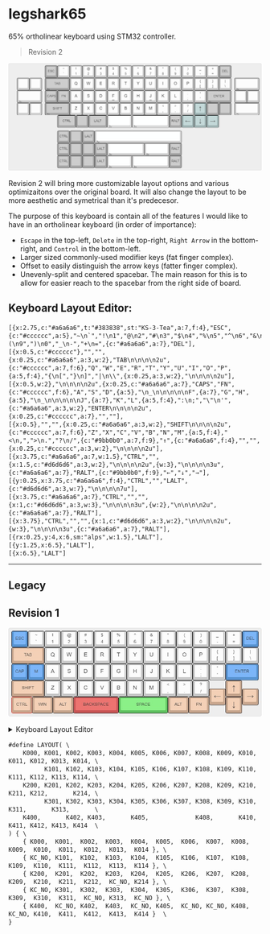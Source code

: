 # legshark65

65% ortholinear keyboard using STM32 controller.

> Revision 2

![keyboard-layout Rev2](images/keyboard-layout_rev2.png)

Revision 2 will bring more customizable layout options and various optimizaitons over the original board. It will also change the layout to be more aesthetic and symetrical than it's predecesor.

The purpose of this keyboard is contain all of the features I would like to have in an ortholinear keyboard (in order of importance):

- `Escape` in the top-left, `Delete` in the top-right, `Right Arrow` in the bottom-right, and `Control` in the bottom-left.
- Larger sized commonly-used modifier keys (fat finger complex).
- Offset to easily distinguish the arrow keys (fatter finger complex).
- Unevenly-split and centered spacebar. The main reason for this is to allow for easier reach to the spacebar from the right side of board. 

## Keyboard Layout Editor:

```
[{x:2.75,c:"#a6a6a6",t:"#383838",st:"KS-3-Tea",a:7,f:4},"ESC",{c:"#cccccc",a:5},"~\n`","!\n1","@\n2","#\n3","$\n4","%\n5","^\n6","&\n7","*\n8","(\n9",")\n0","_\n-","+\n=",{c:"#a6a6a6",a:7},"DEL"],
[{x:0.5,c:"#cccccc"},"","",{x:0.25,c:"#a6a6a6",a:3,w:2},"TAB\n\n\n\n2u",{c:"#cccccc",a:7,f:6},"Q","W","E","R","T","Y","U","I","O","P",{a:5,f:4},"{\n[","}\n]","|\n\\",{x:0.25,a:3,w:2},"\n\n\n\n2u"],
[{x:0.5,w:2},"\n\n\n\n2u",{x:0.25,c:"#a6a6a6",a:7},"CAPS","FN",{c:"#cccccc",f:6},"A","S","D",{a:5},"\n_\n\n\n\n\nF",{a:7},"G","H",{a:5},"\n_\n\n\n\n\nJ",{a:7},"K","L",{a:5,f:4},":\n;","\"\n'",{c:"#a6a6a6",a:3,w:2},"ENTER\n\n\n\n2u",{x:0.25,c:"#cccccc",a:7},"",""],
[{x:0.5},"","",{x:0.25,c:"#a6a6a6",a:3,w:2},"SHIFT\n\n\n\n2u",{c:"#cccccc",a:7,f:6},"Z","X","C","V","B","N","M",{a:5,f:4},"<\n,",">\n.","?\n/",{c:"#9bb0b0",a:7,f:9},"↑",{c:"#a6a6a6",f:4},"","",{x:0.25,c:"#cccccc",a:3,w:2},"\n\n\n\n2u"],
[{x:3.75,c:"#a6a6a6",a:7,w:1.5},"CTRL","",{x:1.5,c:"#d6d6d6",a:3,w:2},"\n\n\n\n2u",{w:3},"\n\n\n\n3u",{c:"#a6a6a6",a:7},"RALT",{c:"#9bb0b0",f:9},"←","↓","→"],
[{y:0.25,x:3.75,c:"#a6a6a6",f:4},"CTRL","","LALT",{c:"#d6d6d6",a:3,w:7},"\n\n\n\n7u"],
[{x:3.75,c:"#a6a6a6",a:7},"CTRL","","",{x:1,c:"#d6d6d6",a:3,w:3},"\n\n\n\n3u",{w:2},"\n\n\n\n2u",{c:"#a6a6a6",a:7},"RALT"],
[{x:3.75},"CTRL","","",{x:1,c:"#d6d6d6",a:3,w:2},"\n\n\n\n2u",{w:3},"\n\n\n\n3u",{c:"#a6a6a6",a:7},"RALT"],
[{rx:0.25,y:4,x:6,sm:"alps",w:1.5},"LALT"],
[{y:1.25,x:6.5},"LALT"],
[{x:6.5},"LALT"]
```

---
## Legacy
## Revision 1

![keyboard-layout](images/keyboard-layout-v2.2.jpg)

<details>
  <summary>Keyboard Layout Editor</summary>

	[{c:"#5795d4",t:"#383838",st:"KS-3-Tea",a:7,f:4},"ESC",{c:"#cccccc",a:5},"~\n`","!\n1","@\n2","#\n3","$\n4","%\n5","^\n6","&\n7","*\n8","(\n9",")\n0","_\n-","+\n=",{c:"#5795d4",a:7},"DEL"],
	[{c:"#c9a88f",w:2},"TAB",{c:"#cccccc",f:6},"Q","W","E","R","T","Y","U","I","O","P",{a:5,f:4},"{\n[","}\n]","|\n\\"],
	[{c:"#5795d4",a:7},"CAP","M",{c:"#cccccc",f:6},"A","S","D","F","G","H","J","K","L",{a:5,f:4},":\n;","\"\n'",{c:"#5795d4",a:7,w:2},"ENTER"],
	[{c:"#c9a88f",w:2},"SHIFT",{c:"#cccccc",f:6},"Z","X","C","V","B","N","M",{a:5,f:4},"<\n,",">\n.","?\n/",{x:1,c:"#c9a88f",a:7,f:9},"↑"],
	[{y:-0.5,x:12},"←",{x:1},"→"],
	[{y:-0.5,f:4,w:1.25},"CTRL",{w:1.25},"WIN",{w:1.25},"ALT",{c:"#cc5656",w:2.75},"BACKSPACE",{c:"#60c560",w:3},"SPACE",{c:"#c9a88f",w:1.25},"ALT",{w:1.25},"FN",{x:1,f:9},"↓"]
</details>



```
#define LAYOUT( \
	K000, K001, K002, K003, K004, K005, K006, K007, K008, K009, K010, K011, K012, K013, K014, \
	      K101, K102, K103, K104, K105, K106, K107, K108, K109, K110, K111, K112, K113, K114, \
	K200, K201, K202, K203, K204, K205, K206, K207, K208, K209, K210, K211, K212,       K214, \
	      K301, K302, K303, K304, K305, K306, K307, K308, K309, K310, K311,       K313,       \
	K400,       K402, K403,       K405,             K408,       K410, K411, K412, K413, K414  \
) { \
	{ K000,  K001,  K002,  K003,  K004,  K005,  K006,  K007,  K008,  K009,  K010,  K011,  K012,  K013,  K014 }, \
	{ KC_NO, K101,  K102,  K103,  K104,  K105,  K106,  K107,  K108,  K109,  K110,  K111,  K112,  K113,  K114 }, \
	{ K200,  K201,  K202,  K203,  K204,  K205,  K206,  K207,  K208,  K209,  K210,  K211,  K212,  KC_NO, K214 }, \
	{ KC_NO, K301,  K302,  K303,  K304,  K305,  K306,  K307,  K308,  K309,  K310,  K311,  KC_NO, K313,  KC_NO }, \
	{ K400,  KC_NO, K402,  K403,  KC_NO, K405,  KC_NO, KC_NO, K408,  KC_NO, K410,  K411,  K412,  K413,  K414 }  \
}
```
